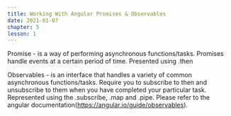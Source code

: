 ```yaml
---
title: Working With Angular Promises & Observables
date: 2021-01-07
chapter: 5
lesson: 1
---
```


Promise - is a way of performing asynchronous functions/tasks. Promises handle events at a certain period of time. Presented using .then

Observables - is an interface that handles a variety of common asynchronous functions/tasks. Require you to subscribe to then and unsubscribe to them when you have completed your particular task. Represented using the .subscribe, .map and .pipe. Please refer to the angular documentation(https://angular.io/guide/observables).

